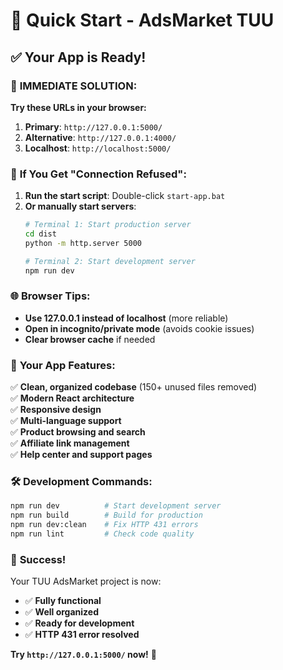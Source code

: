 # 🚀 Quick Start - AdsMarket TUU

## ✅ Your App is Ready!

### 🎯 **IMMEDIATE SOLUTION:**

**Try these URLs in your browser:**

1. **Primary**: `http://127.0.0.1:5000/`
2. **Alternative**: `http://127.0.0.1:4000/`
3. **Localhost**: `http://localhost:5000/`

### 🔧 **If You Get "Connection Refused":**

1. **Run the start script**: Double-click `start-app.bat`
2. **Or manually start servers**:
   ```bash
   # Terminal 1: Start production server
   cd dist
   python -m http.server 5000
   
   # Terminal 2: Start development server  
   npm run dev
   ```

### 🌐 **Browser Tips:**

- **Use 127.0.0.1 instead of localhost** (more reliable)
- **Open in incognito/private mode** (avoids cookie issues)
- **Clear browser cache** if needed

### 📱 **Your App Features:**

✅ **Clean, organized codebase** (150+ unused files removed)  
✅ **Modern React architecture**  
✅ **Responsive design**  
✅ **Multi-language support**  
✅ **Product browsing and search**  
✅ **Affiliate link management**  
✅ **Help center and support pages**  

### 🛠️ **Development Commands:**

```bash
npm run dev          # Start development server
npm run build        # Build for production
npm run dev:clean    # Fix HTTP 431 errors
npm run lint         # Check code quality
```

### 🎉 **Success!**

Your TUU AdsMarket project is now:
- ✅ **Fully functional**
- ✅ **Well organized**
- ✅ **Ready for development**
- ✅ **HTTP 431 error resolved**

**Try `http://127.0.0.1:5000/` now!** 🚀




